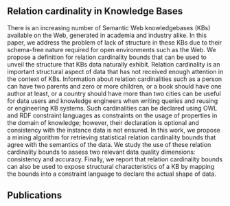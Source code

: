 ## Relation cardinality in Knowledge Bases

There is an increasing number of Semantic Web knowledgebases (KBs) available on the Web, generated in academia and industry alike. In this paper, we address the problem of lack of structure in these KBs due to their schema-free nature required for open environments such as the Web. We propose a definition for relation cardinality bounds that can be used to unveil the structure that KBs data naturally exhibit. Relation cardinality is an important structural aspect of data that has not received enough attention in the context of KBs. Information about relation cardinalities such as a person can have two parents and zero or more children, or a book should have one author at least, or a country should have more than two cities can be useful for data users and knowledge engineers when writing queries and reusing or engineering KB systems. Such cardinalities can be declared using OWL and RDF constraint languages as constraints on the usage of properties in the domain of knowledge; however, their declaration is optional and consistency with the instance data is not ensured. In this work, we propose a mining algorithm for retrieving statistical relation cardinality bounds that agree with the semantics of the data. We study the use of these relation cardinality bounds to assess two relevant data quality dimensions: consistency and accuracy. Finally, we report that relation cardinality bounds can also be used to expose structural characteristics of a KB by mapping the bounds into a constraint language to declare the actual shape of data.


## Publications

